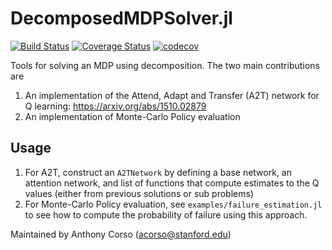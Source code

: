 # DecomposedMDPSolver.jl
[![Build Status](https://travis-ci.org/sisl/DecomposedMDPSolver.jl.svg?branch=master)](https://travis-ci.org/sisl/DecomposedMDPSolver.jl) [![Coverage Status](https://coveralls.io/repos/github/sisl/DecomposedMDPSolver.jl/badge.svg?branch=master)](https://coveralls.io/github/sisl/DecomposedMDPSolver.jl?branch=master) [![codecov](https://codecov.io/gh/sisl/DecomposedMDPSolver.jl/branch/master/graph/badge.svg)](https://codecov.io/gh/sisl/DecomposedMDPSolver.jl)

Tools for solving an MDP using decomposition. The two main contributions are
1. An implementation of the Attend, Adapt and Transfer (A2T) network for Q learning: https://arxiv.org/abs/1510.02879
2. An implementation of Monte-Carlo Policy evaluation

## Usage
1. For A2T, construct an `A2TNetwork` by defining a base network, an attention network, and list of functions that compute estimates to the Q values (either from previous solutions or sub problems)
2. For Monte-Carlo Policy evaluation, see `examples/failure_estimation.jl` to see how to compute the probability of failure using this approach.

Maintained by Anthony Corso (acorso@stanford.edu)

